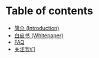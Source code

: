 # Table of contents

* [简介 (Introduction)](README.md)
* [白皮书 (Whitepaper)](whitepaper.md)
* [FAQ](faq.md)
* [关注我们](follow-us.md)
